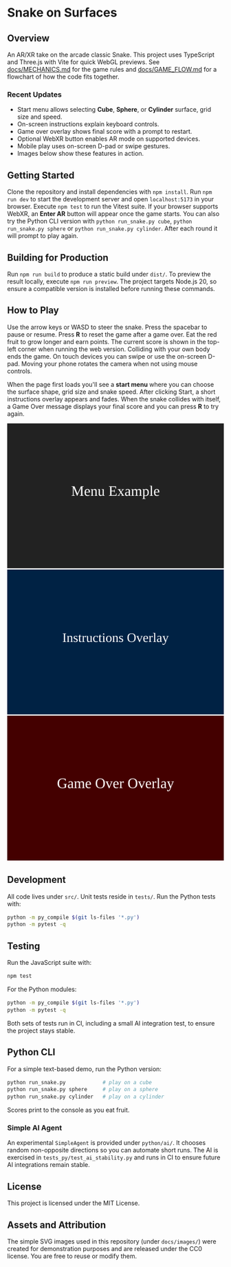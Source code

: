 # Snake on Surfaces

## Overview

An AR/XR take on the arcade classic Snake. This project uses TypeScript and Three.js
with Vite for quick WebGL previews. See [docs/MECHANICS.md](docs/MECHANICS.md) for the
game rules and [docs/GAME_FLOW.md](docs/GAME_FLOW.md) for a flowchart of how the code
fits together.

### Recent Updates

 - Start menu allows selecting **Cube**, **Sphere**, or **Cylinder** surface, grid size and speed.
- On-screen instructions explain keyboard controls.
- Game over overlay shows final score with a prompt to restart.
- Optional WebXR button enables AR mode on supported devices.
- Mobile play uses on-screen D-pad or swipe gestures.
- Images below show these features in action.

## Getting Started

Clone the repository and install dependencies with `npm install`.
Run `npm run dev` to start the development server and open `localhost:5173` in your browser.
Execute `npm test` to run the Vitest suite.
If your browser supports WebXR, an **Enter AR** button will appear once the game starts.
You can also try the Python CLI version with `python run_snake.py cube`, `python run_snake.py sphere` or `python run_snake.py cylinder`.
After each round it will prompt to play again.

## Building for Production

Run `npm run build` to produce a static build under `dist/`. To preview the
result locally, execute `npm run preview`. The project targets Node.js 20, so
ensure a compatible version is installed before running these commands.

## How to Play

Use the arrow keys or WASD to steer the snake. Press the spacebar to pause or resume.
Press **R** to reset the game after a game over.
Eat the red fruit to grow longer and earn points. The current score is shown in the
top-left corner when running the web version. Colliding with your own body ends the
game.
On touch devices you can swipe or use the on-screen D-pad. Moving your phone rotates the camera when not using mouse controls.

When the page first loads you'll see a **start menu** where you can choose the
surface shape, grid size and snake speed. After clicking Start, a short
instructions overlay appears and fades. When the snake collides with itself, a
Game Over message displays your final score and you can press **R** to try
again.

![Menu](docs/images/menu.svg)
![Instructions](docs/images/instructions.svg)
![Game Over](docs/images/gameover.svg)

## Development


All code lives under `src/`. Unit tests reside in `tests/`.
Run the Python tests with:
```bash
python -m py_compile $(git ls-files '*.py')
python -m pytest -q
```

## Testing

Run the JavaScript suite with:

```bash
npm test
```

For the Python modules:

```bash
python -m py_compile $(git ls-files '*.py')
python -m pytest -q
```

Both sets of tests run in CI, including a small AI integration test, to ensure the project stays stable.

## Python CLI

For a simple text-based demo, run the Python version:

```bash
python run_snake.py            # play on a cube
python run_snake.py sphere     # play on a sphere
python run_snake.py cylinder   # play on a cylinder
```

Scores print to the console as you eat fruit.

### Simple AI Agent

An experimental `SimpleAgent` is provided under `python/ai/`. It chooses random
non-opposite directions so you can automate short runs. The AI is exercised in
`tests_py/test_ai_stability.py` and runs in CI to ensure future AI integrations
remain stable.

## License

This project is licensed under the MIT License.

## Assets and Attribution

The simple SVG images used in this repository (under `docs/images/`) were
created for demonstration purposes and are released under the CC0 license. You
are free to reuse or modify them.
